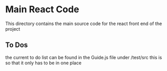 # Main React Code
This directory contains the main source code for the react front end of the project

## To Dos
the current to do list can be found in the Guide.js file under /test/src this is so that it only has to be in one place
